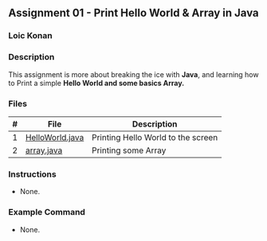 ## Assignment 01 - Print Hello World & Array in Java

### Loic Konan

### Description

This assignment is more about breaking the ice with **Java**, and learning how to Print a simple **Hello World and some basics Array.**

### Files

|   #   | File                               | Description                        |
| :---: | ---------------------------------- | ---------------------------------- |
|   1   | [HelloWorld.java](HelloWorld.java) | Printing Hello World to the screen |
|   2   | [array.java](array.java)           | Printing some Array                |

### Instructions

- None.

### Example Command

- None.
